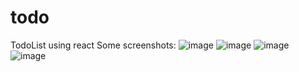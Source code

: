 # todo
TodoList using react
Some screenshots:
![image](https://github.com/skripter23/todo/assets/70813115/af4037ac-8b57-4a2e-8ca4-5693003a0c43)
![image](https://github.com/skripter23/todo/assets/70813115/ec56090d-1f66-49b4-af6c-a952077ed9f4)
![image](https://github.com/skripter23/todo/assets/70813115/4f162f46-dd6d-4e4a-bf5d-2c8d236b0f4e)
![image](https://github.com/skripter23/todo/assets/70813115/d3a21db3-4035-4b90-aa55-953f0a490910)

